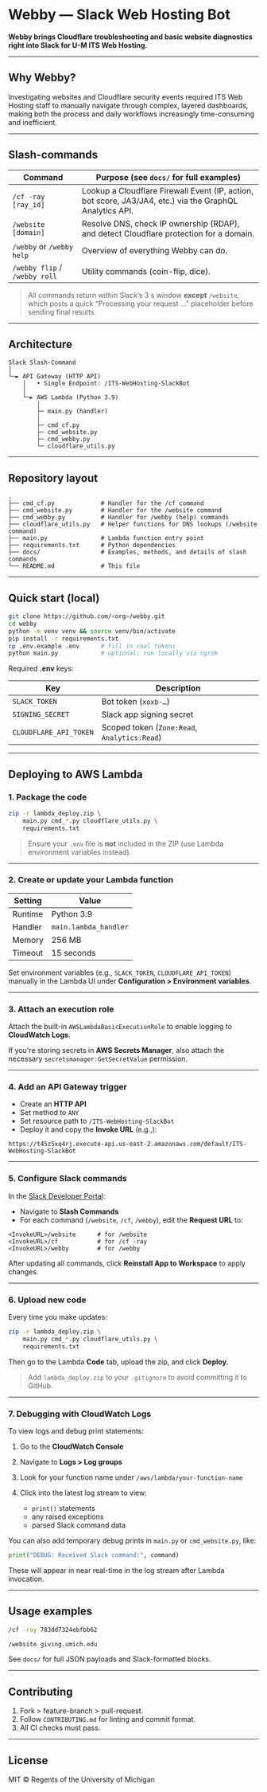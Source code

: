 # Webby — Slack Web Hosting Bot

**Webby brings Cloudflare troubleshooting and basic website diagnostics right into Slack for U-M ITS Web Hosting.**  

---

## Why Webby?

Investigating websites and Cloudflare security events required ITS Web Hosting staff to manually navigate through complex, layered dashboards, making both the process and daily workflows increasingly time-consuming and inefficient.

---

## Slash-commands

| Command | Purpose (see `docs/` for full examples) |
|---------|-----------------------------------------|
| `/cf -ray [ray_id]` | Lookup a Cloudflare Firewall Event (IP, action, bot score, JA3/JA4, etc.) via the GraphQL Analytics API. |
| `/website [domain]` | Resolve DNS, check IP ownership (RDAP), and detect Cloudflare protection for a domain. |
| `/webby` or `/webby help` | Overview of everything Webby can do. |
| `/webby flip` / `/webby roll` | Utility commands (coin-flip, dice). |

> All commands return within Slack’s 3 s window **except** `/website`, which posts a quick “Processing your request …” placeholder before sending final results.

---

## Architecture

```
Slack Slash-Command
│
└─► API Gateway (HTTP API)
    │   • Single Endpoint: /ITS-WebHosting-SlackBot
    │
    └─► AWS Lambda (Python 3.9)
        │
        ├─ main.py (handler)
        │
        ├─ cmd_cf.py
        ├─ cmd_website.py
        ├─ cmd_webby.py
        └─ cloudflare_utils.py
```

---

## Repository layout

```
.
├── cmd_cf.py             # Handler for the /cf command
├── cmd_website.py        # Handler for the /website command
├── cmd_webby.py          # Handler for /webby (help) commands
├── cloudflare_utils.py   # Helper functions for DNS lookups (/website command)
├── main.py               # Lambda function entry point
├── requirements.txt      # Python dependencies
├── docs/                 # Examples, methods, and details of slash commands
└── README.md             # This file
```

---

## Quick start (local)

```bash
git clone https://github.com/<org>/webby.git
cd webby
python -m venv venv && source venv/bin/activate
pip install -r requirements.txt
cp .env.example .env      # fill in real tokens
python main.py            # optional: run locally via ngrok
````

Required **.env** keys:

| Key                    | Description                                  |
| ---------------------- | -------------------------------------------- |
| `SLACK_TOKEN`          | Bot token (`xoxb-…`)                         |
| `SIGNING_SECRET`       | Slack app signing secret                     |
| `CLOUDFLARE_API_TOKEN` | Scoped token (`Zone:Read`, `Analytics:Read`) |

---

## Deploying to AWS Lambda

### 1. Package the code

```bash
zip -r lambda_deploy.zip \
    main.py cmd_*.py cloudflare_utils.py \
    requirements.txt
```

> Ensure your `.env` file is **not** included in the ZIP (use Lambda environment variables instead).

---

### 2. Create or update your Lambda function

| Setting | Value                 |
| ------- | --------------------- |
| Runtime | Python 3.9            |
| Handler | `main.lambda_handler` |
| Memory  | 256 MB                |
| Timeout | 15 seconds            |

Set environment variables (e.g., `SLACK_TOKEN`, `CLOUDFLARE_API_TOKEN`) manually in the Lambda UI under **Configuration > Environment variables**.

---

### 3. Attach an execution role

Attach the built-in `AWSLambdaBasicExecutionRole` to enable logging to **CloudWatch Logs**.

If you're storing secrets in **AWS Secrets Manager**, also attach the necessary `secretsmanager:GetSecretValue` permission.

---

### 4. Add an API Gateway trigger

* Create an **HTTP API**
* Set method to `ANY`
* Set resource path to `/ITS-WebHosting-SlackBot`
* Deploy it and copy the **Invoke URL** (e.g.,):

```
https://t45z5xq4rj.execute-api.us-east-2.amazonaws.com/default/ITS-WebHosting-SlackBot
```

---

### 5. Configure Slack commands

In the [Slack Developer Portal](https://api.slack.com/apps):

* Navigate to **Slash Commands**
* For each command (`/website`, `/cf`, `/webby`), edit the **Request URL** to:

```
<InvokeURL>/website      # for /website
<InvokeURL>/cf           # for /cf -ray
<InvokeURL>/webby        # for /webby
```

After updating all commands, click **Reinstall App to Workspace** to apply changes.

---

### 6. Upload new code

Every time you make updates:

```bash
zip -r lambda_deploy.zip \
    main.py cmd_*.py cloudflare_utils.py \
    requirements.txt
```

Then go to the Lambda **Code** tab, upload the zip, and click **Deploy**.

> Add `lambda_deploy.zip` to your `.gitignore` to avoid committing it to GitHub.

---

### 7. Debugging with CloudWatch Logs

To view logs and debug print statements:

1. Go to the **CloudWatch Console**
2. Navigate to **Logs > Log groups**
3. Look for your function name under `/aws/lambda/your-function-name`
4. Click into the latest log stream to view:

   * `print()` statements
   * any raised exceptions
   * parsed Slack command data

You can also add temporary debug prints in `main.py` or `cmd_website.py`, like:

```python
print("DEBUG: Received Slack command:", command)
```

These will appear in near real-time in the log stream after Lambda invocation.

---

## Usage examples

```bash
/cf -ray 783dd7324ebfbb62
```

```bash
/website giving.umich.edu
```

See `docs/` for full JSON payloads and Slack-formatted blocks.

---

## Contributing

1. Fork > feature-branch > pull-request.
2. Follow `CONTRIBUTING.md` for linting and commit format.
3. All CI checks must pass.

---

## License

MIT © Regents of the University of Michigan

